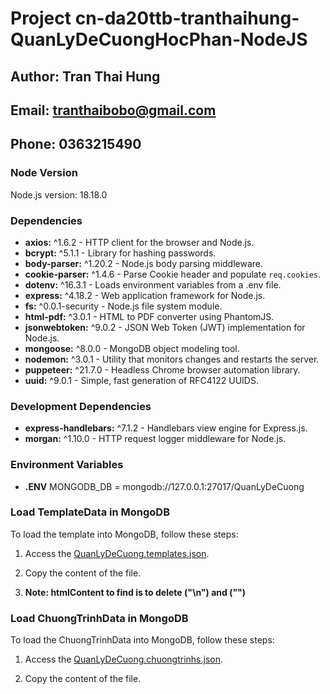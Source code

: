 # Project cn-da20ttb-tranthaihung-QuanLyDeCuongHocPhan-NodeJS

## Author: Tran Thai Hung
## Email: tranthaibobo@gmail.com
## Phone: 0363215490

### Node Version

Node.js version: 18.18.0

### Dependencies

- **axios:** ^1.6.2 - HTTP client for the browser and Node.js.
- **bcrypt:** ^5.1.1 - Library for hashing passwords.
- **body-parser:** ^1.20.2 - Node.js body parsing middleware.
- **cookie-parser:** ^1.4.6 - Parse Cookie header and populate `req.cookies`.
- **dotenv:** ^16.3.1 - Loads environment variables from a .env file.
- **express:** ^4.18.2 - Web application framework for Node.js.
- **fs:** ^0.0.1-security - Node.js file system module.
- **html-pdf:** ^3.0.1 - HTML to PDF converter using PhantomJS.
- **jsonwebtoken:** ^9.0.2 - JSON Web Token (JWT) implementation for Node.js.
- **mongoose:** ^8.0.0 - MongoDB object modeling tool.
- **nodemon:** ^3.0.1 - Utility that monitors changes and restarts the server.
- **puppeteer:** ^21.7.0 - Headless Chrome browser automation library.
- **uuid:** ^9.0.1 - Simple, fast generation of RFC4122 UUIDS.

### Development Dependencies

- **express-handlebars:** ^7.1.2 - Handlebars view engine for Express.js.
- **morgan:** ^1.10.0 - HTTP request logger middleware for Node.js.

### Environment Variables
 - **.ENV** MONGODB_DB = mongodb://127.0.0.1:27017/QuanLyDeCuong

### Load TemplateData in MongoDB
To load the template into MongoDB, follow these steps:

1. Access the [QuanLyDeCuong.templates.json](https://github.com/thaihunghung/cn-da20ttb-tranthaihung-QuanLyDeCuongHocPhan-NodeJS/blob/main/scr/QuanLyDeCuong.templates.json).

2. Copy the content of the file.
3. **Note: htmlContent to find is to delete ("\n") and ("\")**
### Load ChuongTrinhData in MongoDB
To load the ChuongTrinhData into MongoDB, follow these steps:

1. Access the [QuanLyDeCuong.chuongtrinhs.json](https://github.com/thaihunghung/cn-da20ttb-tranthaihung-QuanLyDeCuongHocPhan-NodeJS/blob/main/scr/QuanLyDeCuong.chuongtrinhs.json).

2. Copy the content of the file.
